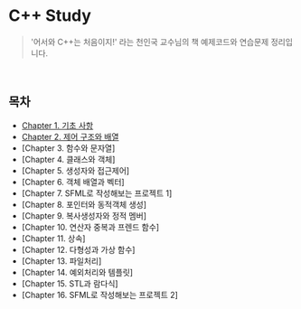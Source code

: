 # C++ Study

> '어서와 C++는 처음이지!' 라는 천인국 교수님의 책 예제코드와 연습문제 정리입니다.

<br>

## 목차

- [Chapter 1. 기초 사항](https://github.com/ningpop/C-plus-plus-Study/tree/master/ch1)
- [Chapter 2. 제어 구조와 배열](https://github.com/ningpop/C-plus-plus-Study/tree/master/Ch2)
- [Chapter 3. 함수와 문자열]
- [Chapter 4. 클래스와 객체]
- [Chapter 5. 생성자와 접근제어]
- [Chapter 6. 객체 배열과 벡터]
- [Chapter 7. SFML로 작성해보는 프로젝트 1]
- [Chapter 8. 포인터와 동적객체 생성]
- [Chapter 9. 복사생성자와 정적 멤버]
- [Chapter 10. 연산자 중복과 프렌드 함수]
- [Chapter 11. 상속]
- [Chapter 12. 다형성과 가상 함수]
- [Chapter 13. 파일처리]
- [Chapter 14. 예외처리와 템플릿]
- [Chapter 15. STL과 람다식]
- [Chapter 16. SFML로 작성해보는 프로젝트 2]
